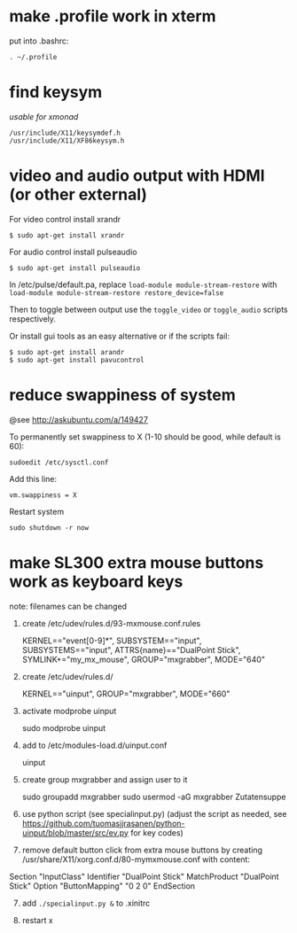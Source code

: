 # make .profile work in xterm

put into .bashrc:

	. ~/.profile

# find keysym
*usable for xmonad*

	/usr/include/X11/keysymdef.h
	/usr/include/X11/XF86keysym.h 

# video and audio output with HDMI (or other external)

For video control install xrandr

	$ sudo apt-get install xrandr

For audio control install pulseaudio

	$ sudo apt-get install pulseaudio


In /etc/pulse/default.pa, replace 
`load-module module-stream-restore` 
with 
`load-module module-stream-restore restore_device=false`
  
Then to toggle between output use the `toggle_video` or `toggle_audio` scripts respectively.

Or install gui tools as an easy alternative or if the scripts fail:

	$ sudo apt-get install arandr
	$ sudo apt-get install pavucontrol


# reduce swappiness of system

@see http://askubuntu.com/a/149427

To permanently set swappiness to X (1-10 should be good, while default is 60):

	sudoedit /etc/sysctl.conf

Add this line: 

	vm.swappiness = X

Restart system

	sudo shutdown -r now 


# make SL300 extra mouse buttons work as keyboard keys

note: filenames can be changed

1. create /etc/udev/rules.d/93-mxmouse.conf.rules

	KERNEL=="event[0-9]*", SUBSYSTEM=="input", SUBSYSTEMS=="input", ATTRS{name}=="DualPoint Stick", SYMLINK+="my_mx_mouse", GROUP="mxgrabber", MODE="640"

2. create /etc/udev/rules.d/

	KERNEL=="uinput", GROUP="mxgrabber", MODE="660"

3. activate modprobe uinput

	sudo modprobe uinput

4. add to /etc/modules-load.d/uinput.conf

	uinput


5. create group mxgrabber and assign user to it

	sudo groupadd mxgrabber
	sudo usermod -aG mxgrabber Zutatensuppe

6. use python script (see specialinput.py)
  (adjust the script as needed, see https://github.com/tuomasjjrasanen/python-uinput/blob/master/src/ev.py for key codes)

7. remove default button click from extra mouse buttons by creating /usr/share/X11/xorg.conf.d/80-mymxmouse.conf with content:

Section "InputClass"
        Identifier      "DualPoint Stick"
        MatchProduct    "DualPoint Stick"
        Option          "ButtonMapping"         "0 2 0"
EndSection

7. add `./specialinput.py &` to .xinitrc

8. restart x

